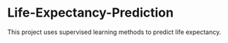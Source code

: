 # Life-Expectancy-Prediction
This project uses supervised learning methods to predict life expectancy. 
